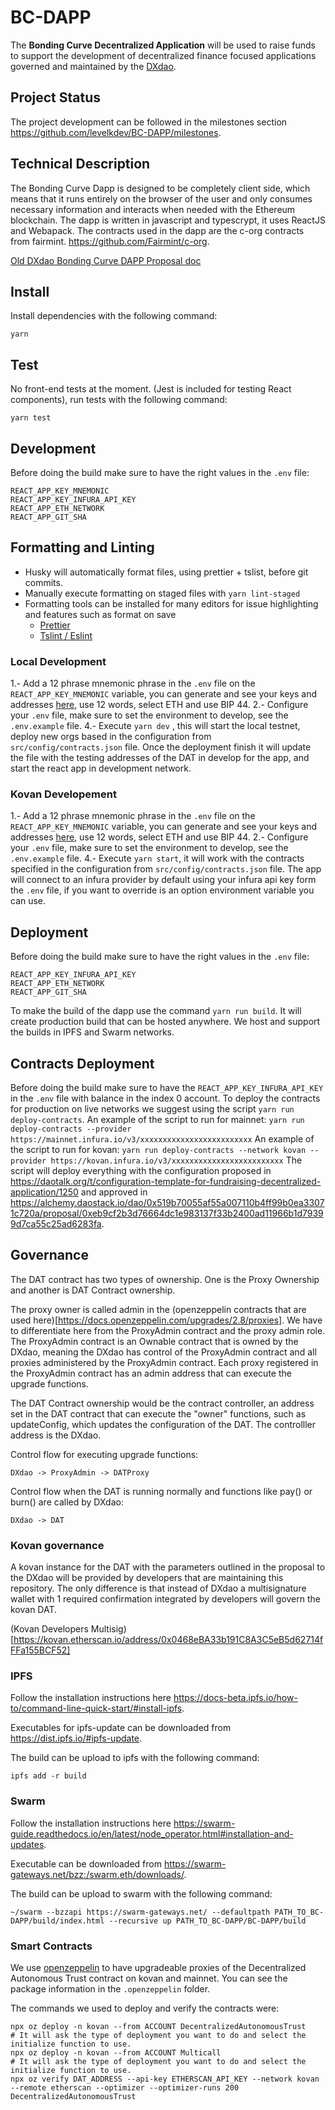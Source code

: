 # BC-DAPP

The **Bonding Curve Decentralized Application** will be used to raise funds to support the development of decentralized finance focused applications governed and maintained by the [DXdao](https://dxdao.daostack.io/).

## Project Status

The project development can be followed in the milestones section https://github.com/levelkdev/BC-DAPP/milestones.

## Technical Description

The Bonding Curve Dapp is designed to be completely client side, which means that it runs entirely on the browser of the user and only consumes necessary information and interacts when needed with the Ethereum blockchain.
The dapp is written in javascript and typescrypt, it uses ReactJS and Webapack.
The contracts used in the dapp are the c-org contracts from fairmint. https://github.com/Fairmint/c-org.

[Old DXdao Bonding Curve DAPP Proposal doc](https://github.com/levelkdev/BC-DAPP/blob/master/docs/dxdao-proposal.md)

## Install
Install dependencies with the following command:
```
yarn
```
    
## Test
No front-end tests at the moment. (Jest is included for testing React components), run tests with the following command:
```
yarn test
```

## Development

Before doing the build make sure to have the right values in the `.env` file:
```
REACT_APP_KEY_MNEMONIC
REACT_APP_KEY_INFURA_API_KEY
REACT_APP_ETH_NETWORK
REACT_APP_GIT_SHA
```
## Formatting and Linting
- Husky will automatically format files, using prettier + tslist, before git commits.
- Manually execute formatting on staged files with ```yarn lint-staged```
- Formatting tools can be installed for many editors for issue highlighting and features such as format on save
    - [Prettier](https://prettier.io/docs/en/editors.html)
    - [Tslint / Eslint](https://eslint.org/docs/user-guide/integrations)

### Local Development

1.- Add a 12 phrase mnemonic phrase in the `.env` file on the `REACT_APP_KEY_MNEMONIC` variable, you can generate and see your keys and addresses [here](https://iancoleman.io/bip39/), use 12 words, select ETH and use BIP 44.
2.- Configure your `.env` file, make sure to set the environment to develop, see the `.env.example` file.
4.- Execute `yarn dev` , this will start the local testnet, deploy new orgs based in the configuration from `src/config/contracts.json` file. Once the deployment finish it will update the file with the testing addresses of the DAT in develop for the app, and start the react app in development network.
    
### Kovan Developement

1.- Add a 12 phrase mnemonic phrase in the `.env` file on the `REACT_APP_KEY_MNEMONIC` variable, you can generate and see your keys and addresses [here](https://iancoleman.io/bip39/), use 12 words, select ETH and use BIP 44.
2.- Configure your `.env` file, make sure to set the environment to develop, see the `.env.example` file.
4.- Execute `yarn start`, it will work with the contracts specified in the configuration from `src/config/contracts.json` file. The app will connect to an infura provider by default using your infura api key form the `.env` file, if you want to override is an option environment variable you can use.

## Deployment

Before doing the build make sure to have the right values in the `.env` file:
```
REACT_APP_KEY_INFURA_API_KEY
REACT_APP_ETH_NETWORK
REACT_APP_GIT_SHA
```
To make the build of the dapp use the command `yarn run build`. It will create production build that can be hosted anywhere. We host and support the builds in IPFS and Swarm networks.

## Contracts Deployment

Before doing the build make sure to have the `REACT_APP_KEY_INFURA_API_KEY` in the `.env` file with balance in the index 0 account.
To deploy the contracts for production on live networks we suggest using the script `yarn run deploy-contracts`.
An example of the script to run for mainnet: `yarn run deploy-contracts --provider https://mainnet.infura.io/v3/xxxxxxxxxxxxxxxxxxxxxxxxx`
An example of the script to run for kovan: `yarn run deploy-contracts --network kovan --provider https://kovan.infura.io/v3/xxxxxxxxxxxxxxxxxxxxxxxxx`
The script will deploy everything with the configuration proposed in https://daotalk.org/t/configuration-template-for-fundraising-decentralized-application/1250 and approved in https://alchemy.daostack.io/dao/0x519b70055af55a007110b4ff99b0ea33071c720a/proposal/0xeb9cf2b3d76664dc1e983137f33b2400ad11966b1d79399d7ca55c25ad6283fa.

## Governance

The DAT contract has two types of ownership. One is the Proxy Ownership and another is DAT Contract ownership.

The proxy owner is called admin in the (openzeppelin contracts that are used here)[https://docs.openzeppelin.com/upgrades/2.8/proxies]. We have to differentiate here from the ProxyAdmin contract and the proxy admin role. The ProxyAdmin contract is an Ownable contract that is owned by the DXdao, meaning the DXdao has control of the ProxyAdmin contract and all proxies administered by the ProxyAdmin contract. Each proxy registered in the ProxyAdmin contract has an admin address that can execute the upgrade functions.

The DAT Contract ownership would be the contract controller, an address set in the DAT contract that can execute the "owner" functions, such as updateConfig, which updates the configuration of the DAT. The controlller address is the DXdao.

Control flow for executing upgrade functions:
```
DXdao -> ProxyAdmin -> DATProxy
```
Control flow when the DAT is running normally and functions like pay() or burn() are called by DXdao:
```
DXdao -> DAT
```

### Kovan governance

A kovan instance for the DAT with the parameters outlined in the proposal to the DXdao will be provided by developers that are maintaining this repository. The only difference is that instead of DXdao a multisignature wallet with 1 required confirmation integrated by developers will govern the kovan DAT.

(Kovan Developers Multisig)[https://kovan.etherscan.io/address/0x0468eBA33b191C8A3C5eB5d62714fFFa155BCF52]


### IPFS

Follow the installation instructions here https://docs-beta.ipfs.io/how-to/command-line-quick-start/#install-ipfs.

Executables for ipfs-update can be downloaded from https://dist.ipfs.io/#ipfs-update.

The build can be upload to ipfs with the following command:
```
ipfs add -r build
```

### Swarm

Follow the installation instructions here https://swarm-guide.readthedocs.io/en/latest/node_operator.html#installation-and-updates.

Executable can be downloaded from https://swarm-gateways.net/bzz:/swarm.eth/downloads/.

The build can be upload to swarm with the following command:
```
~/swarm --bzzapi https://swarm-gateways.net/ --defaultpath PATH_TO_BC-DAPP/build/index.html --recursive up PATH_TO_BC-DAPP/BC-DAPP/build
```

### Smart Contracts

We use [openzeppelin](https://docs.openzeppelin.com/cli) to have upgradeable proxies of the Decentralized Autonomous Trust contract on kovan and mainnet. You can see the package information in the `.openzeppelin` folder.

The commands we used to deploy and verify the contracts were:

```
npx oz deploy -n kovan --from ACCOUNT DecentralizedAutonomousTrust
# It will ask the type of deployment you want to do and select the initialize function to use.
npx oz deploy -n kovan --from ACCOUNT Multicall
# It will ask the type of deployment you want to do and select the initialize function to use.
npx oz verify DAT_ADDRESS --api-key ETHERSCAN_API_KEY --network kovan --remote etherscan --optimizer --optimizer-runs 200 DecentralizedAutonomousTrust
```
